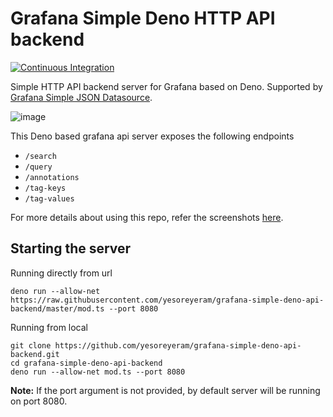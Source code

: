 # Grafana Simple Deno HTTP API backend

[![Continuous Integration](https://github.com/yesoreyeram/grafana-simple-deno-api-backend/workflows/CI/badge.svg)](https://github.com/yesoreyeram/grafana-simple-deno-api-backend/actions?query=workflow%3ACI)

Simple HTTP API backend server for Grafana based on Deno. Supported by [Grafana Simple JSON Datasource](https://grafana.com/grafana/plugins/grafana-simple-json-datasource).

![image](https://user-images.githubusercontent.com/153843/91518006-1b388600-e8e7-11ea-8f40-c9cba2b02bf9.png)

This Deno based grafana api server exposes the following endpoints

- `/search`
- `/query`
- `/annotations`
- `/tag-keys`
- `/tag-values`

For more details about using this repo, refer the screenshots [here](https://github.com/yesoreyeram/grafana-simple-deno-api-backend/issues/1).

## Starting the server

Running directly from url

```
deno run --allow-net https://raw.githubusercontent.com/yesoreyeram/grafana-simple-deno-api-backend/master/mod.ts --port 8080
```

Running from local

```
git clone https://github.com/yesoreyeram/grafana-simple-deno-api-backend.git
cd grafana-simple-deno-api-backend
deno run --allow-net mod.ts --port 8080
```

**Note:** If the port argument is not provided, by default server will be running on port 8080.

